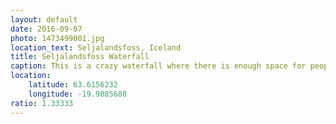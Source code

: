```yaml
---
layout: default
date: 2016-09-07
photo: 1473499001.jpg
location_text: Seljalandsfoss, Iceland
title: Seljalandsfoss Waterfall
caption: This is a crazy waterfall where there is enough space for people to walk behind it. The view is insane! Loved it.
location:
    latitude: 63.6156232
    longitude: -19.9885688
ratio: 1.33333
---
```

